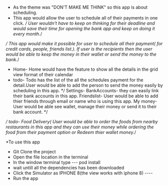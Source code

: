 * As the theme was "DON'T MAKE ME THINK" so this app is about scheduling.
* This app would allow the user to schedule all of their payments in one click. 
*/ User wouldn't have to keep on thinking for their deadline and would 
save their time for opening the bank app and keep on doing it every month.*/

*/ This app would make it possible for user to schedule all their payment( for 
credit cards, people, friends list.). If user is the recipients then the user would be
able to keep the money in their wallet or send the money to the bank.*/ 

* Home- Home would have the feature to show all the details in the grid view format of their calendar
* todo- Todo has the list of the all the schedules payment for the detail.User would be able to add the person to send the money easily by scheduling in this app.
*/ Settings- BankAccounts- they can easily link their bank accounts in this app. Friendslist- User would be able to add thier friends through email or name who is
using this app. My money- User would be able see wallet, manage their money or send it to their bank account. */

*/ todo- Food Delivery( User would be able to order the foods from nearby restaurants in this app and they can use their money while ordering the food from their payment option
or Redeem thier wallet money.*/


*To use this app

* Git Clone the project
* Open the file location in the terminal
* In the window terminal type --- pod install
* wait untill all the dependencies has been downloaded
* Click the Simulator as IPHONE 8(the view works with iphone 8) ----
* Run the app


